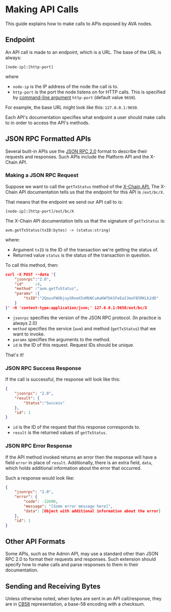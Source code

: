 # Making API Calls

This guide explains how to make calls to APIs exposed by AVA nodes.

## Endpoint

An API call is made to an endpoint, which is a URL. The base of the URL is always:

`[node-ip]:[http-port]`

where

* `node-ip` is the IP address of the node the call is to.
* `http-port` is the port the node listens on for HTTP calls. This is specified by [command-line argument](../references/command-line-interface.md) `http-port` (default value `9650`).

For example, the base URL might look like this: `127.0.0.1:9650`.

Each API's documentation specifies what endpoint a user should make calls to in order to access the API's methods.

## JSON RPC Formatted APIs

Several built-in APIs use the [JSON RPC 2.0](https://www.jsonrpc.org/specification) format to describe their requests and responses. Such APIs include the Platform API and the X-Chain API.

### Making a JSON RPC Request

Suppose we want to call the `getTxStatus` method of the [X-Chain API.](./avm.md)
The X-Chain API documentation tells us that the endpoint for this API is `/ext/bc/X`.

That means that the endpoint we send our API call to is:

`[node-ip]:[http-port]/ext/bc/X`

The X-Chain API documentation tells us that the signature of `getTxStatus` is:

`avm.getTxStatus(txID:bytes) -> (status:string)`

where:

*  Argument `txID` is the ID of the transaction we're getting the status of.
*  Returned value `status` is the status of the transaction in question.

To call this method, then:

```json
curl -X POST --data '{
    "jsonrpc":"2.0",
    "id"     :4,
    "method" :"avm.getTxStatus",
    "params" :{
        "txID":"2QouvFWUbjuySRxeX5xMbNCuAaKWfbk5FeEa2JmoF85RKLk2dD"
    }
}' -H 'content-type:application/json;' 127.0.0.1:9650/ext/bc/X
```

* `jsonrpc` specifies the version of the JSON RPC protocol. (In practice is always 2.0)
* `method` specifies the service (`avm`) and method (`getTxStatus`) that we want to invoke.
* `params` specifies the arguments to the method.
* `id` is the ID of this request. Request IDs should be unique.

That's it!

### JSON RPC Success Response

If the call is successful, the response will look like this:

```json
{
	"jsonrpc": "2.0",
	"result": {
		"Status":"Success"
	},
	"id": 1
}
```

* `id` is the ID of the request that this response corresponds to.
* `result` is the returned values of `getTxStatus`.

### JSON RPC Error Response

If the API method invoked returns an error then the response will have a field `error` in place of `result`.
Additionally, there is an extra field, `data`, which holds additional information about the error that occurred.

Such a response would look like:

```json
{
	"jsonrpc": "2.0",
	"error": {
		"code": -32600,
		"message": "[Some error message here]",
		"data": [Object with additional information about the error]
	},
	"id": 1
}
```

## Other API Formats

Some APIs, such as the Admin API, may use a standard other than JSON RPC 2.0 to format their requests and responses.
Such extension should specify how to make calls and parse responses to them in their documentation.

## Sending and Receiving Bytes

Unless otherwise noted, when bytes are sent in an API call/response, they are in [CB58] representation, a base-58 encoding with a checksum.

[CB58]: ../../references/glossary/#cb58

